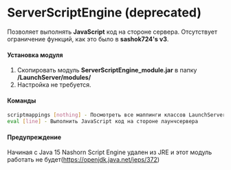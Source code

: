 # ServerScriptEngine (deprecated)

Позволяет выполнять **JavaScript** код на стороне сервера. Отсутствует ограничение функций, как это было в **sashok724's
v3**.

#### Установка модуля

1. Скопировать модуль **ServerScriptEngine_module.jar** в папку **/LaunchServer/modules/**
2. Настройка не требуется.

#### Команды

```sh
scriptmappings [nothing] - Посмотреть все маппинги классов LaunchServer в JavaScript
eval [line] - Выполнить JavaScript код на стороне лаунчсервера
```

#### Предупреждение

Начиная с Java 15 Nashorn Script Engine удален из JRE и этот модуль работать не будет(https://openjdk.java.net/jeps/372)